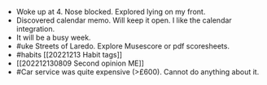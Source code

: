 - Woke up at 4. Nose blocked. Explored lying on my front.
- Discovered calendar memo. Will keep it open. I like the calendar integration.
- It will be a busy week.
- #uke Streets of Laredo. Explore Musescore or pdf scoresheets.
- #habits [[20221213 Habit tags]]
- [[202212130809 Second opinion ME]]
- #Car service was quite expensive (>£600). Cannot do anything about it.
